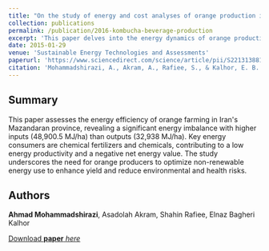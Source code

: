 ```yaml
---
title: "On the study of energy and cost analyses of orange production in Mazandaran province"
collection: publications
permalink: /publication/2016-kombucha-beverage-production
excerpt: 'This paper delves into the energy dynamics of orange production in Mazandaran, Iran, highlighting the need for more efficient use of resources to improve sustainability and output in the agricultural sector.'
date: 2015-01-29
venue: 'Sustainable Energy Technologies and Assessments'
paperurl: 'https://www.sciencedirect.com/science/article/pii/S2213138815000144'
citation: 'Mohammadshirazi, A., Akram, A., Rafiee, S., & Kalhor, E. B. (2015). On the study of energy and cost analyses of orange production in Mazandaran province. Sustainable Energy Technologies and Assessments, 10, 22-28.'
---
```


## Summary
This paper assesses the energy efficiency of orange farming in Iran's Mazandaran province, revealing a significant energy imbalance with higher inputs (48,900.5 MJ/ha) than outputs (32,938 MJ/ha). Key energy consumers are chemical fertilizers and chemicals, contributing to a low energy productivity and a negative net energy value. The study underscores the need for orange producers to optimize non-renewable energy use to enhance yield and reduce environmental and health risks.



## Authors 
__Ahmad Mohammadshirazi__, Asadolah Akram, Shahin Rafiee, Elnaz Bagheri Kalhor



[Download __paper__ _here_](http://ahmad-shirazi.github.io/files/orange.pdf)
